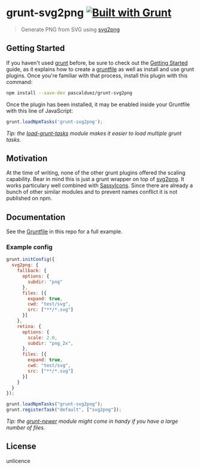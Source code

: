 # grunt-svg2png [![Built with Grunt](https://cdn.gruntjs.com/builtwith.png)](http://gruntjs.com/)

> Generate PNG from SVG using [svg2png](https://github.com/domenic/svg2png)


## Getting Started

If you haven't used [grunt][] before, be sure to check out the [Getting Started][] guide, as it explains how to create a [gruntfile][Getting Started] as well as install and use grunt plugins. Once you're familiar with that process, install this plugin with this command:

```sh
npm install --save-dev pascalduez/grunt-svg2png
```

Once the plugin has been installed, it may be enabled inside your Gruntfile with this line of JavaScript:

```js
grunt.loadNpmTasks('grunt-svg2png');
```

*Tip: the [load-grunt-tasks](https://github.com/sindresorhus/load-grunt-tasks) module makes it easier to load multiple grunt tasks.*


[grunt]: http://gruntjs.com
[Getting Started]: https://github.com/gruntjs/grunt/wiki/Getting-started


## Motivation

At the time of writing, none of the other grunt plugins offered the scaling capability.
Bear in mind this is just a grunt wrapper on top of [svg2png](https://github.com/domenic/svg2png).
It works particulary well combined with [SassyIcons](https://github.com/pascalduez/SassyIcons).
Since there are already a bunch of other similar modules and to prevent names conflict it is not published on npm.


## Documentation

See the [Gruntfile](Gruntfile.js) in this repo for a full example.


### Example config

```js
grunt.initConfig({
  svg2png: {
    fallback: {
      options: {
        subdir: "png"
      },
      files: [{
        expand: true,
        cwd: "test/svg",
        src: ["**/*.svg"]
      }]
    },
    retina: {
      options: {
        scale: 2.0,
        subdir: "png_2x",
      },
      files: [{
        expand: true,
        cwd: "test/svg",
        src: ["**/*.svg"]
      }]
    }
  }
});

grunt.loadNpmTasks("grunt-svg2png");
grunt.registerTask("default", ["svg2png"]);
```

*Tip: the [grunt-newer](https://github.com/tschaub/grunt-newer) module might come in handy if you have a large number of files.*

## License

unlicence
